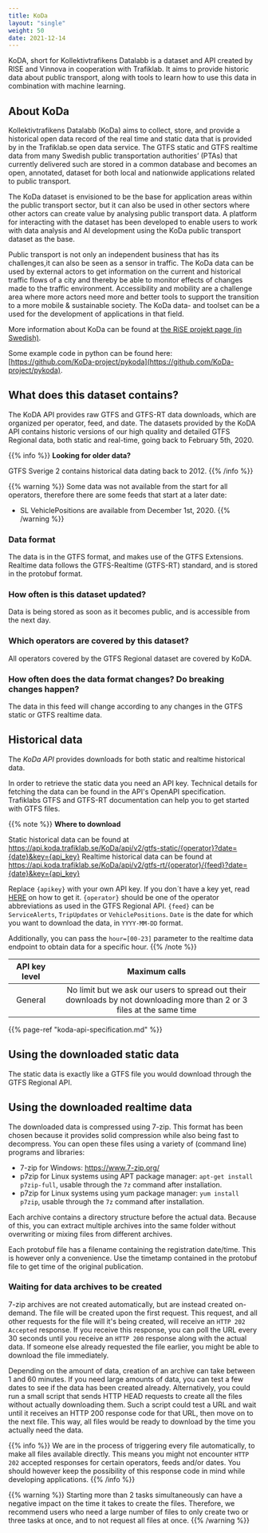 ```yaml
---
title: KoDa 
layout: "single"
weight: 50 
date: 2021-12-14
---
```


KoDA, short for Kollektivtrafikens Datalabb is a dataset and API created by RISE and Vinnova in cooperation with
Trafiklab. It aims to provide historic data about public transport, along with tools to learn how to use this data in
combination with machine learning.

## About KoDa

Kollektivtrafikens Datalabb (KoDa) aims to collect, store, and provide a historical open data record of the real time
and static data that is provided by in the Trafiklab.se open data service. The GTFS static and GTFS realtime data from
many Swedish public transportation authorities’ (PTAs) that currently delivered such are stored in a common database and
becomes an open, annotated, dataset for both local and nationwide applications related to public transport.

The KoDa dataset is envisioned to be the base for application areas within the public transport sector, but it can also
be used in other sectors where other actors can create value by analysing public transport data. A platform for
interacting with the dataset has been developed to enable users to work with data analysis and AI development using the
KoDa public transport dataset as the base.

Public transport is not only an independent business that has its challenges,it can also be seen as a sensor in traffic.
The KoDa data can be used by external actors to get information on the current and historical traffic flows of a city
and thereby be able to monitor effects of changes made to the traffic environment. Accessibility and mobility are a
challenge area where more actors need more and better tools to support the transition to a more mobile & sustainable
society. The KoDa data- and toolset can be a used for the development of applications in that field.

More information about KoDa can be found at [the RiSE projekt page (in Swedish)](https://www.ri.se/sv/vad-vi-gor/projekt/koda).

Some example code in python can be found here: [https://github.com/KoDa-project/pykoda](https://github.com/KoDa-project/pykoda).

## What does this dataset contains?

The KoDA API provides raw GTFS and GTFS-RT data downloads, which are organized per operator, feed, and date. The 
datasets provided by the KoDA API contains historic versions of our high quality and detailed GTFS Regional data, both 
static and real-time, going back to February 5th, 2020. 

{{% info %}} **Looking for older data?**

GTFS Sverige 2 contains historical data dating back to 2012.
{{% /info %}}

{{% warning %}} Some data was not available from the start for all operators, therefore there are some feeds that start
at a later date:

- SL VehiclePositions are available from December 1st, 2020. {{% /warning %}}

### Data format

The data is in the GTFS format, and makes use of the GTFS Extensions. Realtime data follows the GTFS-Realtime
(GTFS-RT) standard, and is stored in the protobuf format.

### How often is this dataset updated?

Data is being stored as soon as it becomes public, and is accessible from the next day.

### Which operators are covered by this dataset?

All operators covered by the GTFS Regional dataset are covered by KoDA.

### How often does the data format changes? Do breaking changes happen?

The data in this feed will change according to any changes in the GTFS static or GTFS realtime data.

## Historical data

The _KoDa API_ provides downloads for both static and realtime historical data.

In order to retrieve the static data you need an API key. Technical details for fetching the data can be found in the
API's OpenAPI specification. Trafiklabs GTFS and GTFS-RT documentation can help you to get started with GTFS files.

{{% note %}}
**Where to download**

Static historical data can be found
at https://api.koda.trafiklab.se/KoDa/api/v2/gtfs-static/{operator}?date={date}&key={api_key}
Realtime historical data can be found
at https://api.koda.trafiklab.se/KoDa/api/v2/gtfs-rt/{operator}/{feed}?date={date}&key={api_key}

Replace `{apikey}` with your own API key. If you don´t have a key yet, read [HERE](/docs/using-trafiklab/getting-api-keys)
on how to get it. `{operator}` should be one of the operator abbreviations as used in the GTFS Regional API. `{feed}`
can be `ServiceAlerts`, `TripUpdates` or `VehiclePositions`. `Date` is the date for which you want to download the data,
in `YYYY-MM-DD` format.

Additionally, you can pass the `hour=[00-23]` parameter to the realtime data endpoint to obtain data for a specific
hour. {{% /note %}}

| **API key level** |                                                   **Maximum calls**                                                    |
|:-----------------:|:----------------------------------------------------------------------------------------------------------------------:|
|      General      | No limit but we ask our users to spread out their downloads by not downloading more than 2 or 3 files at the same time |

{{% page-ref "koda-api-specification.md" %}}

## Using the downloaded static data

The static data is exactly like a GTFS file you would download through the GTFS Regional API.

## Using the downloaded realtime data

The downloaded data is compressed using 7-zip. This format has been chosen because it provides solid compression while
also being fast to decompress. You can open these files using a variety of (command line) programs and libraries:

- 7-zip for Windows: https://www.7-zip.org/
- p7zip for Linux systems using APT package manager: `apt-get install p7zip-full`, usable through the `7z` command after
  installation.
- p7zip for Linux systems using yum package manager: `yum install p7zip`, usable through the `7z` command after
  installation.

Each archive contains a directory structure before the actual data. Because of this, you can extract multiple archives
into the same folder without overwriting or mixing files from different archives.

Each protobuf file has a filename containing the registration date/time. This is however only a convenience. Use the
timetamp contained in the protobuf file to get time of the original publication.

### Waiting for data archives to be created

7-zip archives are not created automatically, but are instead created on-demand. The file will be created upon the first
request. This request, and all other requests for the file will it's being created, will receive an `HTTP 202 Accepted`
response. If you receive this response, you can poll the URL every 30 seconds until you receive an `HTTP 200` response
along with the actual data. If someone else already requested the file earlier, you might be able to download the file
immediately.

Depending on the amount of data, creation of an archive can take between 1 and 60 minutes. If you need large amounts of
data, you can test a few dates to see if the data has been created already. Alternatively, you could run a small script
that sends HTTP HEAD requests to create all the files without actually downloading them. Such a script could test a URL
and wait until it receives an HTTP 200 response code for that URL, then move on to the next file. This way, all files
would be ready to download by the time you actually need the data.

{{% info %}} We are in the process of triggering every file automatically, to make all files available directly. This
means you might not encounter `HTTP 202` accepted responses for certain operators, feeds and/or dates. You should
however keep the possibility of this response code in mind while developing applications. {{% /info %}}

{{% warning %}} Starting more than 2 tasks simultaneously can have a negative impact on the time it takes to create the
files. Therefore, we recommend users who need a large number of files to only create two or three tasks at once, and to
not request all files at once. {{% /warning %}}